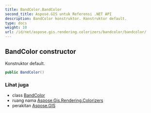 ```yaml
---
title: BandColor.BandColor
second_title: Aspose.GIS untuk Referensi .NET API
description: BandColor konstruktor. Konstruktor default.
type: docs
weight: 10
url: /id/net/aspose.gis.rendering.colorizers/bandcolor/bandcolor/
---
```

## BandColor constructor

Konstruktor default.

```csharp
public BandColor()
```

### Lihat juga

* class [BandColor](../)
* ruang nama [Aspose.Gis.Rendering.Colorizers](../../bandcolor/)
* perakitan [Aspose.GIS](../../../)


